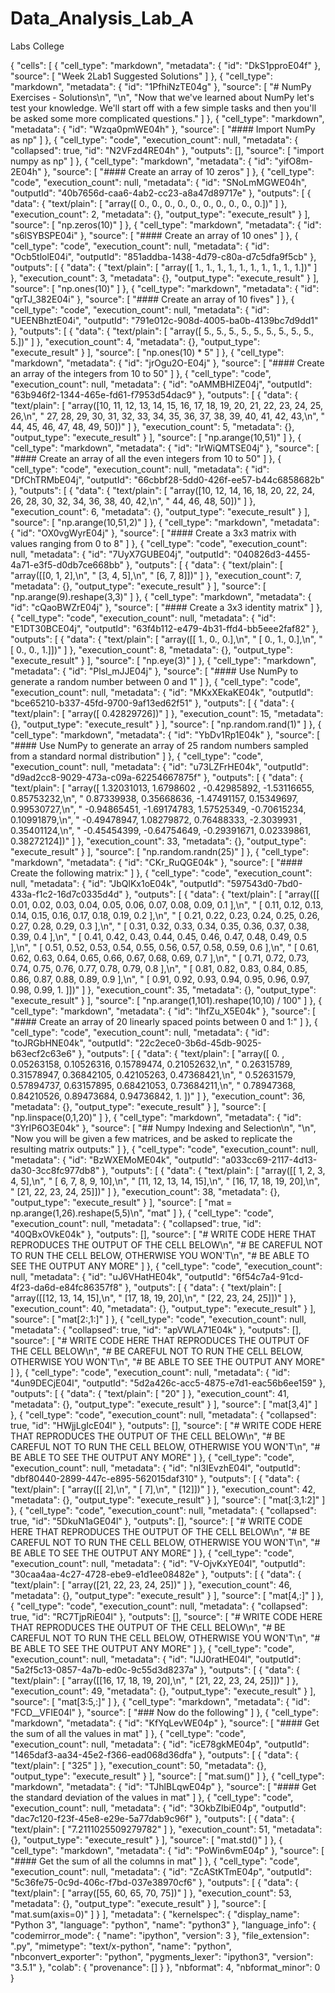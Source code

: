 # Data_Analysis_Lab_A
Labs College 


{
  "cells": [
    {
      "cell_type": "markdown",
      "metadata": {
        "id": "DkS1pproE04f"
      },
      "source": [
        "Week 2Lab1 Suggested Solutions"
      ]
    },
    {
      "cell_type": "markdown",
      "metadata": {
        "id": "1PfhiNzTE04g"
      },
      "source": [
        "# NumPy Exercises - Solutions\n",
        "\n",
        "Now that we've learned about NumPy let's test your knowledge. We'll start off with a few simple tasks and then you'll be asked some more complicated questions."
      ]
    },
    {
      "cell_type": "markdown",
      "metadata": {
        "id": "Wzqa0pmWE04h"
      },
      "source": [
        "#### Import NumPy as np"
      ]
    },
    {
      "cell_type": "code",
      "execution_count": null,
      "metadata": {
        "collapsed": true,
        "id": "N2VFzd4RE04h"
      },
      "outputs": [],
      "source": [
        "import numpy as np"
      ]
    },
    {
      "cell_type": "markdown",
      "metadata": {
        "id": "yifO8m-2E04h"
      },
      "source": [
        "#### Create an array of 10 zeros"
      ]
    },
    {
      "cell_type": "code",
      "execution_count": null,
      "metadata": {
        "id": "SNoLmMGWE04h",
        "outputId": "40b7656d-caa6-4ab2-cc23-a8a47d89717e"
      },
      "outputs": [
        {
          "data": {
            "text/plain": [
              "array([ 0.,  0.,  0.,  0.,  0.,  0.,  0.,  0.,  0.,  0.])"
            ]
          },
          "execution_count": 2,
          "metadata": {},
          "output_type": "execute_result"
        }
      ],
      "source": [
        "np.zeros(10)"
      ]
    },
    {
      "cell_type": "markdown",
      "metadata": {
        "id": "s6lSYBSPE04i"
      },
      "source": [
        "#### Create an array of 10 ones"
      ]
    },
    {
      "cell_type": "code",
      "execution_count": null,
      "metadata": {
        "id": "Ocb5tlolE04i",
        "outputId": "851addba-1438-4d79-c80a-d7c5dfa9f5cb"
      },
      "outputs": [
        {
          "data": {
            "text/plain": [
              "array([ 1.,  1.,  1.,  1.,  1.,  1.,  1.,  1.,  1.,  1.])"
            ]
          },
          "execution_count": 3,
          "metadata": {},
          "output_type": "execute_result"
        }
      ],
      "source": [
        "np.ones(10)"
      ]
    },
    {
      "cell_type": "markdown",
      "metadata": {
        "id": "qrTJ_382E04i"
      },
      "source": [
        "#### Create an array of 10 fives"
      ]
    },
    {
      "cell_type": "code",
      "execution_count": null,
      "metadata": {
        "id": "UEENBhztE04i",
        "outputId": "791e012c-908d-4005-ba0b-4139bc7d9dd1"
      },
      "outputs": [
        {
          "data": {
            "text/plain": [
              "array([ 5.,  5.,  5.,  5.,  5.,  5.,  5.,  5.,  5.,  5.])"
            ]
          },
          "execution_count": 4,
          "metadata": {},
          "output_type": "execute_result"
        }
      ],
      "source": [
        "np.ones(10) * 5"
      ]
    },
    {
      "cell_type": "markdown",
      "metadata": {
        "id": "jrOgu2O-E04j"
      },
      "source": [
        "#### Create an array of the integers from 10 to 50"
      ]
    },
    {
      "cell_type": "code",
      "execution_count": null,
      "metadata": {
        "id": "oAMMBHIZE04j",
        "outputId": "63b946f2-1344-465e-fd61-f7953d54dac9"
      },
      "outputs": [
        {
          "data": {
            "text/plain": [
              "array([10, 11, 12, 13, 14, 15, 16, 17, 18, 19, 20, 21, 22, 23, 24, 25, 26,\n",
              "       27, 28, 29, 30, 31, 32, 33, 34, 35, 36, 37, 38, 39, 40, 41, 42, 43,\n",
              "       44, 45, 46, 47, 48, 49, 50])"
            ]
          },
          "execution_count": 5,
          "metadata": {},
          "output_type": "execute_result"
        }
      ],
      "source": [
        "np.arange(10,51)"
      ]
    },
    {
      "cell_type": "markdown",
      "metadata": {
        "id": "IrWiQMTSE04j"
      },
      "source": [
        "#### Create an array of all the even integers from 10 to 50"
      ]
    },
    {
      "cell_type": "code",
      "execution_count": null,
      "metadata": {
        "id": "DfChTRMbE04j",
        "outputId": "66cbbf28-5dd0-426f-ee57-b44c6858682b"
      },
      "outputs": [
        {
          "data": {
            "text/plain": [
              "array([10, 12, 14, 16, 18, 20, 22, 24, 26, 28, 30, 32, 34, 36, 38, 40, 42,\n",
              "       44, 46, 48, 50])"
            ]
          },
          "execution_count": 6,
          "metadata": {},
          "output_type": "execute_result"
        }
      ],
      "source": [
        "np.arange(10,51,2)"
      ]
    },
    {
      "cell_type": "markdown",
      "metadata": {
        "id": "OX0vgWyrE04j"
      },
      "source": [
        "#### Create a 3x3 matrix with values ranging from 0 to 8"
      ]
    },
    {
      "cell_type": "code",
      "execution_count": null,
      "metadata": {
        "id": "7UyX7GUBE04j",
        "outputId": "040826d3-4455-4a71-e3f5-d0db7ce668bb"
      },
      "outputs": [
        {
          "data": {
            "text/plain": [
              "array([[0, 1, 2],\n",
              "       [3, 4, 5],\n",
              "       [6, 7, 8]])"
            ]
          },
          "execution_count": 7,
          "metadata": {},
          "output_type": "execute_result"
        }
      ],
      "source": [
        "np.arange(9).reshape(3,3)"
      ]
    },
    {
      "cell_type": "markdown",
      "metadata": {
        "id": "cQaoBWZrE04j"
      },
      "source": [
        "#### Create a 3x3 identity matrix"
      ]
    },
    {
      "cell_type": "code",
      "execution_count": null,
      "metadata": {
        "id": "E1DT30BCE04j",
        "outputId": "63f4b112-e479-4b31-ffd4-bb5eee2faf82"
      },
      "outputs": [
        {
          "data": {
            "text/plain": [
              "array([[ 1.,  0.,  0.],\n",
              "       [ 0.,  1.,  0.],\n",
              "       [ 0.,  0.,  1.]])"
            ]
          },
          "execution_count": 8,
          "metadata": {},
          "output_type": "execute_result"
        }
      ],
      "source": [
        "np.eye(3)"
      ]
    },
    {
      "cell_type": "markdown",
      "metadata": {
        "id": "Plsl_mJJE04j"
      },
      "source": [
        "#### Use NumPy to generate a random number between 0 and 1"
      ]
    },
    {
      "cell_type": "code",
      "execution_count": null,
      "metadata": {
        "id": "MKxXEkaKE04k",
        "outputId": "bce65210-b337-45fd-9700-9af13ed62f51"
      },
      "outputs": [
        {
          "data": {
            "text/plain": [
              "array([ 0.42829726])"
            ]
          },
          "execution_count": 15,
          "metadata": {},
          "output_type": "execute_result"
        }
      ],
      "source": [
        "np.random.rand(1)"
      ]
    },
    {
      "cell_type": "markdown",
      "metadata": {
        "id": "YbDv1Rp1E04k"
      },
      "source": [
        "#### Use NumPy to generate an array of 25 random numbers sampled from a standard normal distribution"
      ]
    },
    {
      "cell_type": "code",
      "execution_count": null,
      "metadata": {
        "id": "u73LZFrHE04k",
        "outputId": "d9ad2cc8-9029-473a-c09a-62254667875f"
      },
      "outputs": [
        {
          "data": {
            "text/plain": [
              "array([ 1.32031013,  1.6798602 , -0.42985892, -1.53116655,  0.85753232,\n",
              "        0.87339938,  0.35668636, -1.47491157,  0.15349697,  0.99530727,\n",
              "       -0.94865451, -1.69174783,  1.57525349, -0.70615234,  0.10991879,\n",
              "       -0.49478947,  1.08279872,  0.76488333, -2.3039931 ,  0.35401124,\n",
              "       -0.45454399, -0.64754649, -0.29391671,  0.02339861,  0.38272124])"
            ]
          },
          "execution_count": 33,
          "metadata": {},
          "output_type": "execute_result"
        }
      ],
      "source": [
        "np.random.randn(25)"
      ]
    },
    {
      "cell_type": "markdown",
      "metadata": {
        "id": "CKr_RuQGE04k"
      },
      "source": [
        "#### Create the following matrix:"
      ]
    },
    {
      "cell_type": "code",
      "execution_count": null,
      "metadata": {
        "id": "JbQlKx1oE04k",
        "outputId": "597543d0-7bd0-433a-f1c2-16d7c0335d4d"
      },
      "outputs": [
        {
          "data": {
            "text/plain": [
              "array([[ 0.01,  0.02,  0.03,  0.04,  0.05,  0.06,  0.07,  0.08,  0.09,  0.1 ],\n",
              "       [ 0.11,  0.12,  0.13,  0.14,  0.15,  0.16,  0.17,  0.18,  0.19,  0.2 ],\n",
              "       [ 0.21,  0.22,  0.23,  0.24,  0.25,  0.26,  0.27,  0.28,  0.29,  0.3 ],\n",
              "       [ 0.31,  0.32,  0.33,  0.34,  0.35,  0.36,  0.37,  0.38,  0.39,  0.4 ],\n",
              "       [ 0.41,  0.42,  0.43,  0.44,  0.45,  0.46,  0.47,  0.48,  0.49,  0.5 ],\n",
              "       [ 0.51,  0.52,  0.53,  0.54,  0.55,  0.56,  0.57,  0.58,  0.59,  0.6 ],\n",
              "       [ 0.61,  0.62,  0.63,  0.64,  0.65,  0.66,  0.67,  0.68,  0.69,  0.7 ],\n",
              "       [ 0.71,  0.72,  0.73,  0.74,  0.75,  0.76,  0.77,  0.78,  0.79,  0.8 ],\n",
              "       [ 0.81,  0.82,  0.83,  0.84,  0.85,  0.86,  0.87,  0.88,  0.89,  0.9 ],\n",
              "       [ 0.91,  0.92,  0.93,  0.94,  0.95,  0.96,  0.97,  0.98,  0.99,  1.  ]])"
            ]
          },
          "execution_count": 35,
          "metadata": {},
          "output_type": "execute_result"
        }
      ],
      "source": [
        "np.arange(1,101).reshape(10,10) / 100"
      ]
    },
    {
      "cell_type": "markdown",
      "metadata": {
        "id": "lhfZu_X5E04k"
      },
      "source": [
        "#### Create an array of 20 linearly spaced points between 0 and 1:"
      ]
    },
    {
      "cell_type": "code",
      "execution_count": null,
      "metadata": {
        "id": "toJRGbHNE04k",
        "outputId": "22c2ece0-3b6d-45db-9025-b63ecf2c63e6"
      },
      "outputs": [
        {
          "data": {
            "text/plain": [
              "array([ 0.        ,  0.05263158,  0.10526316,  0.15789474,  0.21052632,\n",
              "        0.26315789,  0.31578947,  0.36842105,  0.42105263,  0.47368421,\n",
              "        0.52631579,  0.57894737,  0.63157895,  0.68421053,  0.73684211,\n",
              "        0.78947368,  0.84210526,  0.89473684,  0.94736842,  1.        ])"
            ]
          },
          "execution_count": 36,
          "metadata": {},
          "output_type": "execute_result"
        }
      ],
      "source": [
        "np.linspace(0,1,20)"
      ]
    },
    {
      "cell_type": "markdown",
      "metadata": {
        "id": "3YrIP6O3E04k"
      },
      "source": [
        "## Numpy Indexing and Selection\n",
        "\n",
        "Now you will be given a few matrices, and be asked to replicate the resulting matrix outputs:"
      ]
    },
    {
      "cell_type": "code",
      "execution_count": null,
      "metadata": {
        "id": "BzWXEMoME04k",
        "outputId": "a033cc69-2117-4d13-da30-3cc8fc977db8"
      },
      "outputs": [
        {
          "data": {
            "text/plain": [
              "array([[ 1,  2,  3,  4,  5],\n",
              "       [ 6,  7,  8,  9, 10],\n",
              "       [11, 12, 13, 14, 15],\n",
              "       [16, 17, 18, 19, 20],\n",
              "       [21, 22, 23, 24, 25]])"
            ]
          },
          "execution_count": 38,
          "metadata": {},
          "output_type": "execute_result"
        }
      ],
      "source": [
        "mat = np.arange(1,26).reshape(5,5)\n",
        "mat"
      ]
    },
    {
      "cell_type": "code",
      "execution_count": null,
      "metadata": {
        "collapsed": true,
        "id": "40QBxOVkE04k"
      },
      "outputs": [],
      "source": [
        "# WRITE CODE HERE THAT REPRODUCES THE OUTPUT OF THE CELL BELOW\n",
        "# BE CAREFUL NOT TO RUN THE CELL BELOW, OTHERWISE YOU WON'T\n",
        "# BE ABLE TO SEE THE OUTPUT ANY MORE"
      ]
    },
    {
      "cell_type": "code",
      "execution_count": null,
      "metadata": {
        "id": "uJ6VHatHE04k",
        "outputId": "6f54c7a4-91cd-4f23-da6d-e84fc86357f8"
      },
      "outputs": [
        {
          "data": {
            "text/plain": [
              "array([[12, 13, 14, 15],\n",
              "       [17, 18, 19, 20],\n",
              "       [22, 23, 24, 25]])"
            ]
          },
          "execution_count": 40,
          "metadata": {},
          "output_type": "execute_result"
        }
      ],
      "source": [
        "mat[2:,1:]"
      ]
    },
    {
      "cell_type": "code",
      "execution_count": null,
      "metadata": {
        "collapsed": true,
        "id": "apVWLA71E04k"
      },
      "outputs": [],
      "source": [
        "# WRITE CODE HERE THAT REPRODUCES THE OUTPUT OF THE CELL BELOW\n",
        "# BE CAREFUL NOT TO RUN THE CELL BELOW, OTHERWISE YOU WON'T\n",
        "# BE ABLE TO SEE THE OUTPUT ANY MORE"
      ]
    },
    {
      "cell_type": "code",
      "execution_count": null,
      "metadata": {
        "id": "4un9DECjE04l",
        "outputId": "5d2a426c-acc5-4875-e7d1-eac56b6ee159"
      },
      "outputs": [
        {
          "data": {
            "text/plain": [
              "20"
            ]
          },
          "execution_count": 41,
          "metadata": {},
          "output_type": "execute_result"
        }
      ],
      "source": [
        "mat[3,4]"
      ]
    },
    {
      "cell_type": "code",
      "execution_count": null,
      "metadata": {
        "collapsed": true,
        "id": "HWjjLgIcE04l"
      },
      "outputs": [],
      "source": [
        "# WRITE CODE HERE THAT REPRODUCES THE OUTPUT OF THE CELL BELOW\n",
        "# BE CAREFUL NOT TO RUN THE CELL BELOW, OTHERWISE YOU WON'T\n",
        "# BE ABLE TO SEE THE OUTPUT ANY MORE"
      ]
    },
    {
      "cell_type": "code",
      "execution_count": null,
      "metadata": {
        "id": "nl3IEvzhE04l",
        "outputId": "dbf80440-2899-447c-e895-562015daf310"
      },
      "outputs": [
        {
          "data": {
            "text/plain": [
              "array([[ 2],\n",
              "       [ 7],\n",
              "       [12]])"
            ]
          },
          "execution_count": 42,
          "metadata": {},
          "output_type": "execute_result"
        }
      ],
      "source": [
        "mat[:3,1:2]"
      ]
    },
    {
      "cell_type": "code",
      "execution_count": null,
      "metadata": {
        "collapsed": true,
        "id": "5DkuN1aGE04l"
      },
      "outputs": [],
      "source": [
        "# WRITE CODE HERE THAT REPRODUCES THE OUTPUT OF THE CELL BELOW\n",
        "# BE CAREFUL NOT TO RUN THE CELL BELOW, OTHERWISE YOU WON'T\n",
        "# BE ABLE TO SEE THE OUTPUT ANY MORE"
      ]
    },
    {
      "cell_type": "code",
      "execution_count": null,
      "metadata": {
        "id": "V-OjvKxYE04l",
        "outputId": "30caa4aa-4c27-4728-ebe9-e1d1ee08482e"
      },
      "outputs": [
        {
          "data": {
            "text/plain": [
              "array([21, 22, 23, 24, 25])"
            ]
          },
          "execution_count": 46,
          "metadata": {},
          "output_type": "execute_result"
        }
      ],
      "source": [
        "mat[4,:]"
      ]
    },
    {
      "cell_type": "code",
      "execution_count": null,
      "metadata": {
        "collapsed": true,
        "id": "RC7TjpRiE04l"
      },
      "outputs": [],
      "source": [
        "# WRITE CODE HERE THAT REPRODUCES THE OUTPUT OF THE CELL BELOW\n",
        "# BE CAREFUL NOT TO RUN THE CELL BELOW, OTHERWISE YOU WON'T\n",
        "# BE ABLE TO SEE THE OUTPUT ANY MORE"
      ]
    },
    {
      "cell_type": "code",
      "execution_count": null,
      "metadata": {
        "id": "IJJ0ratHE04l",
        "outputId": "5a2f5c13-0857-4a7b-ed0c-9c55d3d8237a"
      },
      "outputs": [
        {
          "data": {
            "text/plain": [
              "array([[16, 17, 18, 19, 20],\n",
              "       [21, 22, 23, 24, 25]])"
            ]
          },
          "execution_count": 49,
          "metadata": {},
          "output_type": "execute_result"
        }
      ],
      "source": [
        "mat[3:5,:]"
      ]
    },
    {
      "cell_type": "markdown",
      "metadata": {
        "id": "FCD__VFIE04l"
      },
      "source": [
        "### Now do the following"
      ]
    },
    {
      "cell_type": "markdown",
      "metadata": {
        "id": "KfYqLevWE04p"
      },
      "source": [
        "#### Get the sum of all the values in mat"
      ]
    },
    {
      "cell_type": "code",
      "execution_count": null,
      "metadata": {
        "id": "icE78gkME04p",
        "outputId": "1465daf3-aa34-45e2-f366-ead068d36dfa"
      },
      "outputs": [
        {
          "data": {
            "text/plain": [
              "325"
            ]
          },
          "execution_count": 50,
          "metadata": {},
          "output_type": "execute_result"
        }
      ],
      "source": [
        "mat.sum()"
      ]
    },
    {
      "cell_type": "markdown",
      "metadata": {
        "id": "TJhlBLqwE04p"
      },
      "source": [
        "#### Get the standard deviation of the values in mat"
      ]
    },
    {
      "cell_type": "code",
      "execution_count": null,
      "metadata": {
        "id": "3OkbZIbiE04p",
        "outputId": "dac7c120-f23f-45e8-e29e-5a77dab9c96f"
      },
      "outputs": [
        {
          "data": {
            "text/plain": [
              "7.2111025509279782"
            ]
          },
          "execution_count": 51,
          "metadata": {},
          "output_type": "execute_result"
        }
      ],
      "source": [
        "mat.std()"
      ]
    },
    {
      "cell_type": "markdown",
      "metadata": {
        "id": "PoWin6vmE04p"
      },
      "source": [
        "#### Get the sum of all the columns in mat"
      ]
    },
    {
      "cell_type": "code",
      "execution_count": null,
      "metadata": {
        "id": "ZcAStKTmE04p",
        "outputId": "5c36fe75-0c9d-406c-f7bd-037e38970cf6"
      },
      "outputs": [
        {
          "data": {
            "text/plain": [
              "array([55, 60, 65, 70, 75])"
            ]
          },
          "execution_count": 53,
          "metadata": {},
          "output_type": "execute_result"
        }
      ],
      "source": [
        "mat.sum(axis=0)"
      ]
    }
  ],
  "metadata": {
    "kernelspec": {
      "display_name": "Python 3",
      "language": "python",
      "name": "python3"
    },
    "language_info": {
      "codemirror_mode": {
        "name": "ipython",
        "version": 3
      },
      "file_extension": ".py",
      "mimetype": "text/x-python",
      "name": "python",
      "nbconvert_exporter": "python",
      "pygments_lexer": "ipython3",
      "version": "3.5.1"
    },
    "colab": {
      "provenance": []
    }
  },
  "nbformat": 4,
  "nbformat_minor": 0
}
